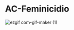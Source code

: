 # AC-Feminicidio
![ezgif com-gif-maker (1)](https://github.com/JulianaSandes/Feminicidio/assets/84139776/1acce3f3-3f7b-47cd-a104-812543b38c4f)


 
